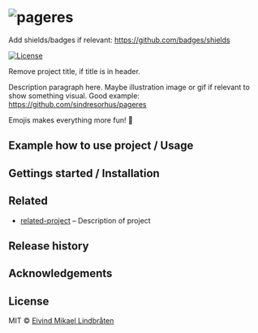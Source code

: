 # ![pageres](media/promo.png)

Add shields/badges if relevant: https://github.com/badges/shields

[![License](https://img.shields.io/github/license/eivindml/template-readme.svg)](license)

Remove project title, if title is in header.

Description paragraph here. Maybe illustration image or gif if relevant to show something visual.
Good example: https://github.com/sindresorhus/pageres

Emojis makes everything more fun! 🦊

## Example how to use project / Usage

## Gettings started / Installation

## Related

* [related-project](http://github.com/eivindml/) – Description of project

## Release history

## Acknowledgements

## License

MIT © [Eivind Mikael Lindbråten](http://madebymist.com)